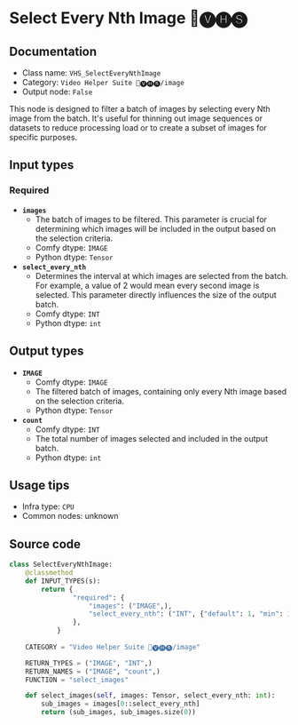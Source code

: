 # Select Every Nth Image 🎥🅥🅗🅢
## Documentation
- Class name: `VHS_SelectEveryNthImage`
- Category: `Video Helper Suite 🎥🅥🅗🅢/image`
- Output node: `False`

This node is designed to filter a batch of images by selecting every Nth image from the batch. It's useful for thinning out image sequences or datasets to reduce processing load or to create a subset of images for specific purposes.
## Input types
### Required
- **`images`**
    - The batch of images to be filtered. This parameter is crucial for determining which images will be included in the output based on the selection criteria.
    - Comfy dtype: `IMAGE`
    - Python dtype: `Tensor`
- **`select_every_nth`**
    - Determines the interval at which images are selected from the batch. For example, a value of 2 would mean every second image is selected. This parameter directly influences the size of the output batch.
    - Comfy dtype: `INT`
    - Python dtype: `int`
## Output types
- **`IMAGE`**
    - Comfy dtype: `IMAGE`
    - The filtered batch of images, containing only every Nth image based on the selection criteria.
    - Python dtype: `Tensor`
- **`count`**
    - Comfy dtype: `INT`
    - The total number of images selected and included in the output batch.
    - Python dtype: `int`
## Usage tips
- Infra type: `CPU`
- Common nodes: unknown


## Source code
```python
class SelectEveryNthImage:
    @classmethod
    def INPUT_TYPES(s):
        return {
                "required": {
                    "images": ("IMAGE",),
                    "select_every_nth": ("INT", {"default": 1, "min": 1, "step": 1}),
                },
            }
    
    CATEGORY = "Video Helper Suite 🎥🅥🅗🅢/image"

    RETURN_TYPES = ("IMAGE", "INT",)
    RETURN_NAMES = ("IMAGE", "count",)
    FUNCTION = "select_images"

    def select_images(self, images: Tensor, select_every_nth: int):
        sub_images = images[0::select_every_nth]
        return (sub_images, sub_images.size(0))

```
